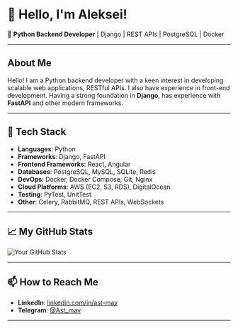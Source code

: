 # 👋 Hello, I'm Aleksei!

🚀 **Python Backend Developer** | Django | REST APIs | PostgreSQL | Docker 

---

## About Me

Hello! I am a Python backend developer with a keen interest in developing scalable web applications, RESTful APIs. I also have experience in front-end development. Having a strong foundation in **Django**, has experience with **FastAPI** and other modern frameworks.

---

## 🔧 Tech Stack

- **Languages**: Python
- **Frameworks**: Django, FastAPI
- **Frontend Frameworks**: React, Angular
- **Databases**: PostgreSQL, MySQL, SQLite, Redis
- **DevOps**: Docker, Docker Compose, Git, Nginx
- **Cloud Platforms**: AWS (EC2, S3, RDS), DigitalOcean
- **Testing**: PyTest, UnitTest
- **Other**: Celery, RabbitMQ, REST APIs, WebSockets

---

<!--## 🌱 What I'm Currently Learning

- **GraphQL** for building more flexible APIs
- Advanced **Docker** and orchestration tools like **Kubernetes**
- Improving my skills in **AWS** and **serverless architecture**
- Experimenting with **machine learning** models using Python

---
-->


## 📈 My GitHub Stats

![Your GitHub Stats](https://github-readme-stats.vercel.app/api?username=AStmav&show_icons=true&theme=radical)

---

## 📫 How to Reach Me

- **LinkedIn**: [linkedin.com/in/ast-mav](https://www.linkedin.com/in/ast-mav/)
- **Telegram**: [@Ast_mav](https://t.me/Ast_mav)

---

<!--## 💡 Fun Fact

When I’m not coding, you can find me exploring **nature** 🌲, playing **guitar** 🎸, or tinkering with **IoT devices** and home automation projects!

---

Feel free to explore my repositories and reach out if you'd like to collaborate on something exciting!
-->

<!--
**AStmav/AStmav** is a ✨ _special_ ✨ repository because its `README.md` (this file) appears on your GitHub profile.

Here are some ideas to get you started:

- 🔭 I’m currently working on ...
- 🌱 I’m currently learning ...
- 👯 I’m looking to collaborate on ...
- 🤔 I’m looking for help with ...
- 💬 Ask me about ...
- 📫 How to reach me: ...
- 😄 Pronouns: ...
- ⚡ Fun fact: ...
-->
